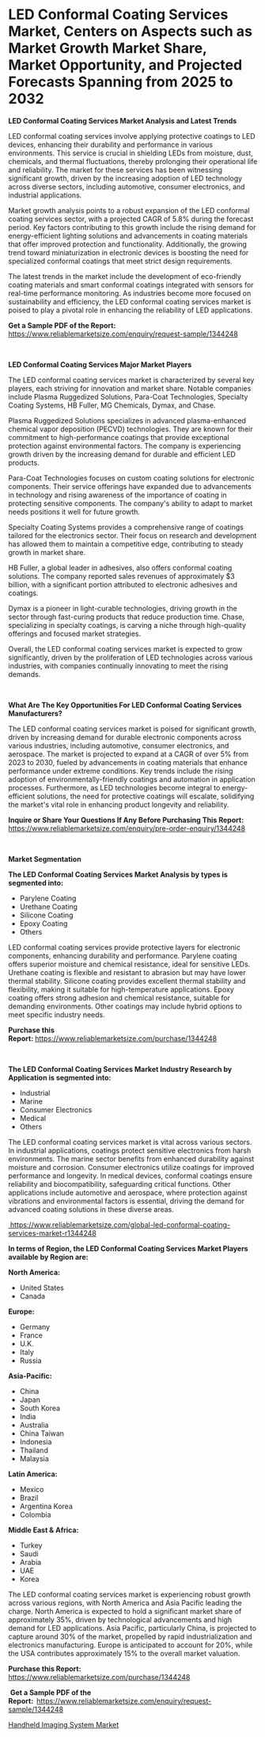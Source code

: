 <p><h1>LED Conformal Coating Services Market, Centers on Aspects such as Market Growth Market Share, Market Opportunity, and Projected Forecasts Spanning from 2025 to 2032</h1></p><p><strong>LED Conformal Coating Services Market Analysis and Latest Trends</strong></p>
<p><p>LED conformal coating services involve applying protective coatings to LED devices, enhancing their durability and performance in various environments. This service is crucial in shielding LEDs from moisture, dust, chemicals, and thermal fluctuations, thereby prolonging their operational life and reliability. The market for these services has been witnessing significant growth, driven by the increasing adoption of LED technology across diverse sectors, including automotive, consumer electronics, and industrial applications.</p><p>Market growth analysis points to a robust expansion of the LED conformal coating services sector, with a projected CAGR of 5.8% during the forecast period. Key factors contributing to this growth include the rising demand for energy-efficient lighting solutions and advancements in coating materials that offer improved protection and functionality. Additionally, the growing trend toward miniaturization in electronic devices is boosting the need for specialized conformal coatings that meet strict design requirements.</p><p>The latest trends in the market include the development of eco-friendly coating materials and smart conformal coatings integrated with sensors for real-time performance monitoring. As industries become more focused on sustainability and efficiency, the LED conformal coating services market is poised to play a pivotal role in enhancing the reliability of LED applications.</p></p>
<p><strong>Get a Sample PDF of the Report:&nbsp;</strong> <a href="https://www.reliablemarketsize.com/enquiry/request-sample/1344248?utm_campaign=2625&utm_medium=2&utm_source=Github&utm_content=ia&utm_term=24032025&utm_id=led-conformal-coating-services">https://www.reliablemarketsize.com/enquiry/request-sample/1344248</a></p>
<p>&nbsp;</p>
<p><strong>LED Conformal Coating Services Major Market Players</strong></p>
<p><p>The LED conformal coating services market is characterized by several key players, each striving for innovation and market share. Notable companies include Plasma Ruggedized Solutions, Para-Coat Technologies, Specialty Coating Systems, HB Fuller, MG Chemicals, Dymax, and Chase. </p><p>Plasma Ruggedized Solutions specializes in advanced plasma-enhanced chemical vapor deposition (PECVD) technologies. They are known for their commitment to high-performance coatings that provide exceptional protection against environmental factors. The company is experiencing growth driven by the increasing demand for durable and efficient LED products.</p><p>Para-Coat Technologies focuses on custom coating solutions for electronic components. Their service offerings have expanded due to advancements in technology and rising awareness of the importance of coating in protecting sensitive components. The company's ability to adapt to market needs positions it well for future growth.</p><p>Specialty Coating Systems provides a comprehensive range of coatings tailored for the electronics sector. Their focus on research and development has allowed them to maintain a competitive edge, contributing to steady growth in market share. </p><p>HB Fuller, a global leader in adhesives, also offers conformal coating solutions. The company reported sales revenues of approximately $3 billion, with a significant portion attributed to electronic adhesives and coatings. </p><p>Dymax is a pioneer in light-curable technologies, driving growth in the sector through fast-curing products that reduce production time. Chase, specializing in specialty coatings, is carving a niche through high-quality offerings and focused market strategies. </p><p>Overall, the LED conformal coating services market is expected to grow significantly, driven by the proliferation of LED technologies across various industries, with companies continually innovating to meet the rising demands.</p></p>
<p>&nbsp;</p>
<p><strong>What Are The Key Opportunities For LED Conformal Coating Services Manufacturers?</strong></p>
<p><p>The LED conformal coating services market is poised for significant growth, driven by increasing demand for durable electronic components across various industries, including automotive, consumer electronics, and aerospace. The market is projected to expand at a CAGR of over 5% from 2023 to 2030, fueled by advancements in coating materials that enhance performance under extreme conditions. Key trends include the rising adoption of environmentally-friendly coatings and automation in application processes. Furthermore, as LED technologies become integral to energy-efficient solutions, the need for protective coatings will escalate, solidifying the market's vital role in enhancing product longevity and reliability.</p></p>
<p><strong>Inquire or Share Your Questions If Any Before Purchasing This Report:</strong> <a href="https://www.reliablemarketsize.com/enquiry/pre-order-enquiry/1344248?utm_campaign=2625&utm_medium=2&utm_source=Github&utm_content=ia&utm_term=24032025&utm_id=led-conformal-coating-services">https://www.reliablemarketsize.com/enquiry/pre-order-enquiry/1344248</a></p>
<p>&nbsp;</p>
<p><strong>Market Segmentation</strong></p>
<p><strong>The LED Conformal Coating Services Market Analysis by types is segmented into:</strong></p>
<p><ul><li>Parylene Coating</li><li>Urethane Coating</li><li>Silicone Coating</li><li>Epoxy Coating</li><li>Others</li></ul></p>
<p><p>LED conformal coating services provide protective layers for electronic components, enhancing durability and performance. Parylene coating offers superior moisture and chemical resistance, ideal for sensitive LEDs. Urethane coating is flexible and resistant to abrasion but may have lower thermal stability. Silicone coating provides excellent thermal stability and flexibility, making it suitable for high-temperature applications. Epoxy coating offers strong adhesion and chemical resistance, suitable for demanding environments. Other coatings may include hybrid options to meet specific industry needs.</p></p>
<p><strong>Purchase this Report:&nbsp;</strong><a href="https://www.reliablemarketsize.com/purchase/1344248?utm_campaign=2625&utm_medium=2&utm_source=Github&utm_content=ia&utm_term=24032025&utm_id=led-conformal-coating-services">https://www.reliablemarketsize.com/purchase/1344248</a></p>
<p>&nbsp;</p>
<p><strong>The LED Conformal Coating Services Market Industry Research by Application is segmented into:</strong></p>
<p><ul><li>Industrial</li><li>Marine</li><li>Consumer Electronics</li><li>Medical</li><li>Others</li></ul></p>
<p><p>The LED conformal coating services market is vital across various sectors. In industrial applications, coatings protect sensitive electronics from harsh environments. The marine sector benefits from enhanced durability against moisture and corrosion. Consumer electronics utilize coatings for improved performance and longevity. In medical devices, conformal coatings ensure reliability and biocompatibility, safeguarding critical functions. Other applications include automotive and aerospace, where protection against vibrations and environmental factors is essential, driving the demand for advanced coating solutions in these diverse areas.</p></p>
<p><a href="https://www.reliablemarketsize.com/global-led-conformal-coating-services-market-r1344248?utm_campaign=2625&utm_medium=2&utm_source=Github&utm_content=ia&utm_term=24032025&utm_id=led-conformal-coating-services">&nbsp;https://www.reliablemarketsize.com/global-led-conformal-coating-services-market-r1344248</a></p>
<p><strong>In terms of Region, the LED Conformal Coating Services Market Players available by Region are:</strong></p>
<p>
    <p> <strong> North America: </strong>
        <ul>
            <li>United States</li>
            <li>Canada</li>
        </ul>
        </p> 
    <p> <strong> Europe: </strong>
        <ul>
            <li>Germany</li>
            <li>France</li>
            <li>U.K.</li>
            <li>Italy</li>
            <li>Russia</li>
        </ul>
        </p> 
    <p> <strong> Asia-Pacific: </strong>
        <ul>
            <li>China</li>
            <li>Japan</li>
            <li>South Korea</li>
            <li>India</li>
            <li>Australia</li>
            <li>China Taiwan</li>
            <li>Indonesia</li>
            <li>Thailand</li>
            <li>Malaysia</li>
        </ul>
        </p> 
    <p> <strong> Latin America: </strong>
        <ul>
            <li>Mexico</li>
            <li>Brazil</li>
            <li>Argentina Korea</li>
            <li>Colombia</li>
        </ul>
        </p> 
    <p> <strong> Middle East & Africa: </strong>
        <ul>
            <li>Turkey</li>
            <li>Saudi</li>
            <li>Arabia</li>
            <li>UAE</li>
            <li>Korea</li>
        </ul>
    </p>
    </p>
<p><p>The LED conformal coating services market is experiencing robust growth across various regions, with North America and Asia Pacific leading the charge. North America is expected to hold a significant market share of approximately 35%, driven by technological advancements and high demand for LED applications. Asia Pacific, particularly China, is projected to capture around 30% of the market, propelled by rapid industrialization and electronics manufacturing. Europe is anticipated to account for 20%, while the USA contributes approximately 15% to the overall market valuation.</p></p>
<p><strong>Purchase this Report: </strong><a href="https://www.reliablemarketsize.com/purchase/1344248?utm_campaign=2625&utm_medium=2&utm_source=Github&utm_content=ia&utm_term=24032025&utm_id=led-conformal-coating-services">https://www.reliablemarketsize.com/purchase/1344248</a></p>
<p>&nbsp;<strong>Get a Sample PDF of the Report:&nbsp;&nbsp;</strong><a href="https://www.reliablemarketsize.com/enquiry/request-sample/1344248?utm_campaign=2625&utm_medium=2&utm_source=Github&utm_content=ia&utm_term=24032025&utm_id=led-conformal-coating-services">https://www.reliablemarketsize.com/enquiry/request-sample/1344248</a></p>
<p><strong></strong></p>
<p><p><a href="https://github.com/hillsmyung726/Market-Research-Report-List-1/blob/main/handheld-imaging-system-market.md?utm_campaign=2625&utm_medium=2&utm_source=Github&utm_content=ia&utm_term=24032025&utm_id=led-conformal-coating-services">Handheld Imaging System Market</a></p></p>